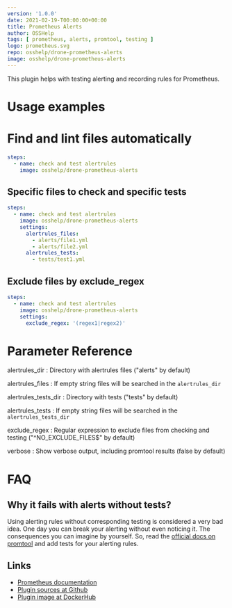 ```yaml
---
version: '1.0.0'
date: 2021-02-19-T00:00:00+00:00
title: Prometheus Alerts
author: OSSHelp
tags: [ prometheus, alerts, promtool, testing ]
logo: prometheus.svg
repo: osshelp/drone-prometheus-alerts
image: osshelp/drone-prometheus-alerts
---
```


This plugin helps with testing alerting and recording rules for Prometheus.

# Usage examples

# Find and lint files automatically

``` yaml
steps:
  - name: check and test alertrules
    image: osshelp/drone-prometheus-alerts
```

## Specific files to check and specific tests

``` yaml
steps:
  - name: check and test alertrules
    image: osshelp/drone-prometheus-alerts
    settings:
      alertrules_files:
        - alerts/file1.yml
        - alerts/file2.yml
      alertrules_tests:
        - tests/test1.yml
```

## Exclude files by exclude_regex

``` yaml
steps:
  - name: check and test alertrules
    image: osshelp/drone-prometheus-alerts
    settings:
      exclude_regex: '(regex1|regex2)'
```

# Parameter Reference

alertrules_dir
: Directory with alertrules files ("alerts" by default)

alertrules_files
: If empty string files will be searched in the `alertrules_dir`

alertrules_tests_dir
: Directory with tests ("tests" by default)

alertrules_tests
: If empty string files will be searched in the `alertrules_tests_dir`

exclude_regex
: Regular expression to exclude files from checking and testing ("^NO_EXCLUDE_FILES\$" by default)

verbose
: Show verbose output, including promtool results (false by default)

# FAQ

## Why it fails with alerts without tests?

Using alerting rules without corresponding testing is considered a very bad idea. One day you can break your alerting without even noticing it. The consequences you can imagine by yourself. So, read the [official docs on promtool](https://prometheus.io/docs/prometheus/latest/configuration/unit_testing_rules/) and add tests for your alerting rules.

## Links

* [Prometheus documentation](https://prometheus.io/docs/prometheus/latest/configuration/unit_testing_rules/)
* [Plugin sources at Github](https://github.com/OSSHelp/drone-prometheus-alerts)
* [Plugin image at DockerHub](https://hub.docker.com/r/osshelp/drone-prometheus-alerts)
